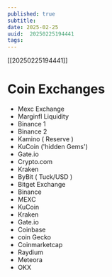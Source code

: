 ```yaml
---
published: true
subtitle: 
date: 2025-02-25
uuid:  20250225194441
tags: 
---
```


[[20250225194441]]

# Coin Exchanges

- Mexc Exchange
- Marginfl Liquidity
- Binance 1
- Binance 2
- Kamino ( Reserve )
- KuCoin ('hidden Gems')
- Gate.io
- Crypto.com
- Kraken
- ByBit ( Tuck/USD )
- Bitget Exchange
- Binance
- MEXC
- KuCoin
- Kraken
- Gate.io
- Coinbase
- coin Gecko
- Coinmarketcap
- Raydium
- Meteora
- OKX